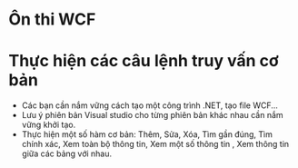 # Ôn thi WCF
# Thực hiện các câu lệnh truy vấn cơ bản
- Các bạn cần nắm vững cách tạo một công trình .NET, tạo file WCF...
- Lưu ý phiên bản Visual studio cho từng phiên bản khác nhau cần nắm vững khởi tạo.
- Thực hiện một số hàm cơ bản: Thêm, Sửa, Xóa, Tìm gần đúng, Tìm chính xác, Xem toàn bộ thông tin, Xem một số thông tin , Xem thông tin giữa các bảng với nhau.
